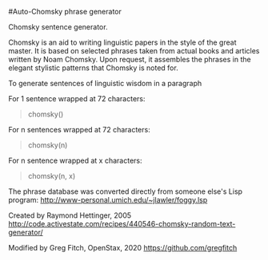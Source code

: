 #Auto-Chomsky phrase generator

Chomsky sentence generator.

Chomsky is an aid to writing linguistic papers in the style
of the great master.  It is based on selected phrases taken
from actual books and articles written by Noam Chomsky.
Upon request, it assembles the phrases in the elegant
stylistic patterns that Chomsky is noted for.

To generate sentences of linguistic wisdom in a paragraph

For 1 sentence wrapped at 72 characters:

> chomsky()

For n sentences wrapped at 72 characters:

> chomsky(n)

For n sentence wrapped at x characters:

> chomsky(n, x)

The phrase database was converted directly from someone else's Lisp program:
http://www-personal.umich.edu/~jlawler/foggy.lsp

Created by Raymond Hettinger, 2005
http://code.activestate.com/recipes/440546-chomsky-random-text-generator/

Modified by Greg Fitch, OpenStax, 2020
https://github.com/gregfitch
